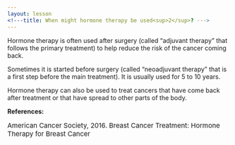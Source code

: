 ```yaml
---
layout: lesson
<!---title: When might hormone therapy be used<sup>2</sup>? --->
---
```


Hormone therapy is often used after surgery (called “adjuvant therapy” that follows the primary treatment) to help reduce the risk of the cancer coming back.

Sometimes it is started before surgery (called “neoadjuvant therapy” that is a first step before the main treatment). It is usually used for 5 to 10 years.

Hormone therapy can also be used to treat cancers that have come back after treatment or that have spread to other parts of the body.

**References:**

<span style="font-size:15px;">American Cancer Society, 2016. Breast Cancer Treatment: Hormone Therapy for Breast Cancer</span>

